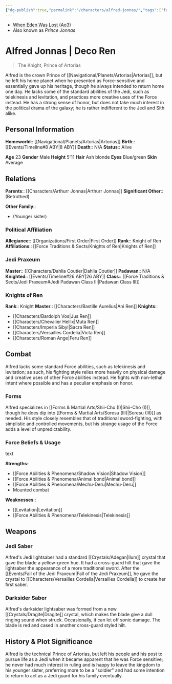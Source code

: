 ```yaml
---
{"dg-publish":true,"permalink":"/characters/alfred-jonnas/","tags":["fallenjedi","firstorder","knightsofren","jediknight","jedipraxeum","royalty","formi","forcesensitive","unfinished"],"dgHomeLink":false,"noteIcon":"saber1"}
---
```


- [When Eden Was Lost (Ao3)](https://archiveofourown.org/works/19334440/chapters/45992584)
- Also known as *Prince Jonnas*
# Alfred Jonnas | Deco Ren
>The Knight, Prince of Artorias

Alfred is the crown Prince of [[Navigational/Planets/Artorias\|Artorias]], but he left his home planet when he presented as Force-sensitive and essentially gave up his heritage, though he always intended to return home one day. He lacks some of the standard abilities of the Jedi, such as telekinesis and levitation, and practices more creative uses of the Force instead. He has a strong sense of honor, but does not take much interest in the political drama of the galaxy; he is rather indifferent to the Jedi and Sith alike. 
## Personal Information

**Homeworld**::  [[Navigational/Planets/Artorias\|Artorias]]
**Birth**::  [[Events/Timeline#8 ABY\|8 ABY]]
**Death**::  N/A
**Status**::  Alive

**Age** 23
**Gender** Male
**Height** 5'11
**Hair** Ash blonde
**Eyes** Blue/green
**Skin** Average
## Relations

**Parents**::  [[Characters/Arthurr Jonnas\|Arthurr Jonnas]] 
**Significant Other**::  (Betrothed)

**Other Family**::
- (Younger sister)

### Political Affiliation

**Allegiance**::  [[Organizations/First Order\|First Order]]
**Rank**::  Knight of Ren
**Affiliations**::  [[Force Traditions & Sects/Knights of Ren\|Knights of Ren]]

### Jedi Praxeum

**Master**::  [[Characters/Dahlia Coutier\|Dahlia Coutier]]
**Padawan**::  N/A
**Knighted**::  [[Events/Timeline#26 ABY\|26 ABY]]
**Class**::  [[Force Traditions & Sects/Jedi Praxeum#Jedi Padawan Class III\|Padawan Class III]]

### Knights of Ren

**Rank**::  Knight
**Master**::  [[Characters/Bastille Aurelius\|Ani Ren]]
**Knights**::
- [[Characters/Bardolph Vos\|Jus Ren]]
- [[Characters/Chevalier Hellix\|Muta Ren]]
- [[Characters/Imperia Sibyl\|Sacra Ren]]
- [[Characters/Versailles Cordelia\|Victa Ren]]
- [[Characters/Roman Ange\|Feru Ren]]
## Combat

Alfred lacks some standard Force abilities, such as telekinesis and levitation; as such, his fighting style relies more heavily on physical damage and creative uses of other Force abilities instead. He fights with non-lethal intent where possible and has a peculiar emphasis on honor.

### Forms

Alfred specializes in [[Forms & Martial Arts/Shii-Cho (I)\|Shii-Cho (I)]], though he does dip into [[Forms & Martial Arts/Soresu (III)\|Soresu (III)]] as needed. His style closely resembles that of traditional sword-fighting, with simplistic and controlled movements, but his strange usage of the Force adds a level of unpredictability. 

### Force Beliefs & Usage

text

**Strengths**::
- [[Force Abilities & Phenomena/Shadow Vision\|Shadow Vision]]
- [[Force Abilities & Phenomena/Animal bond\|Animal bond]]
- [[Force Abilities & Phenomena/Mechu-Deru\|Mechu-Deru]]
- Mounted combat

**Weaknesses**::
- [[Levitation\|Levitation]]
- [[Force Abilities & Phenomena/Telekinesis\|Telekinesis]]
## Weapons

### Jedi Saber

Alfred's Jedi lightsaber had a standard [[Crystals/Adegan\|Ilum]] crystal that gave the blade a yellow-green hue. It had a cross-guard hilt that gave the lightsaber the appearance of a more traditional sword. After the [[Events/Fall of the Jedi Praxeum\|Fall of the Jedi Praxeum]], he gave the crystal to [[Characters/Versailles Cordelia\|Versailles Cordelia]] to create her first saber. 

### Darksider Saber

Alfred's darksider lightsaber was formed from a new [[Crystals/Dragite\|Dragite]] crystal, which makes the blade give a dull ringing sound when struck. Occasionally, it can let off sonic damage. The blade is red and cased in another cross-guard styled hilt. 
## History & Plot Significance

Alfred is the technical Prince of Artorias, but left his people and his post to pursue life as a Jedi when it became apparent that he was Force sensitive; he never had much interest in ruling and is happy to leave the kingdom to his younger sister, preferring more to be a "soldier" and had some intention to return to act as a Jedi guard for his family eventually.

